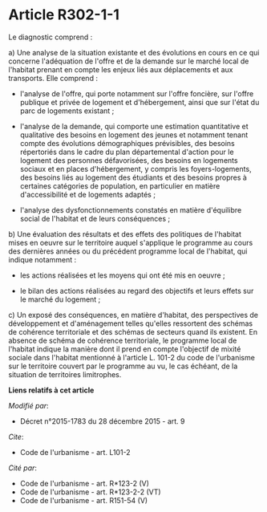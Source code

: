 # Article R302-1-1

Le diagnostic comprend : 

a) Une analyse de la situation existante et des évolutions en cours en ce qui concerne l'adéquation de l'offre et de la
demande sur le marché local de l'habitat prenant en compte les enjeux liés aux déplacements et aux transports. Elle
comprend :

- l'analyse de l'offre, qui porte notamment sur l'offre foncière, sur l'offre publique et privée de logement et
d'hébergement, ainsi que sur l'état du parc de logements existant ;

- l'analyse de la demande, qui comporte une estimation quantitative et qualitative des besoins en logement des jeunes et
notamment tenant compte des évolutions démographiques prévisibles, des besoins répertoriés dans le cadre du plan
départemental d'action pour le logement des personnes défavorisées, des besoins en logements sociaux et en places
d'hébergement, y compris les foyers-logements, des besoins liés au logement des étudiants et des besoins propres à certaines
catégories de population, en particulier en matière d'accessibilité et de logements adaptés ;

- l'analyse des dysfonctionnements constatés en matière d'équilibre social de l'habitat et de leurs conséquences ; 

b) Une évaluation des résultats et des effets des politiques de l'habitat mises en oeuvre sur le territoire auquel s'applique
le programme au cours des dernières années ou du précédent programme local de l'habitat, qui indique notamment :

- les actions réalisées et les moyens qui ont été mis en oeuvre ;

- le bilan des actions réalisées au regard des objectifs et leurs effets sur le marché du logement ; 

c) Un exposé des conséquences, en matière d'habitat, des perspectives de développement et d'aménagement telles qu'elles
ressortent des schémas de cohérence territoriale et des schémas de secteurs quand ils existent. En absence de schéma de
cohérence territoriale, le programme local de l'habitat indique la manière dont il prend en compte l'objectif de mixité
sociale dans l'habitat mentionné à l'article L. 101-2 du code de l'urbanisme sur le territoire couvert par le programme au
vu, le cas échéant, de la situation de territoires limitrophes.

**Liens relatifs à cet article**

_Modifié par_:

  - Décret n°2015-1783 du 28 décembre 2015 - art. 9

_Cite_:

  - Code de l'urbanisme - art. L101-2

_Cité par_:

  - Code de l'urbanisme - art. R*123-2 (V)
  - Code de l'urbanisme - art. R*123-2-2 (VT)
  - Code de l'urbanisme - art. R151-54 (V)
